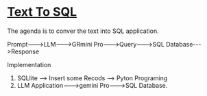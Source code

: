 # [Text To SQL](https://www.youtube.com/watch?v=wFdFLWc-W4k&t=488s)

The agenda is to conver the text into SQL application.

Prompt--->LLM--->GRmini Pro--->Query--->SQL Database--->Response


Implementation

1. SQLlite --> Insert some Recods --> Pyton Programing
2. LLM Application--->gemini Pro--->SQL Database.